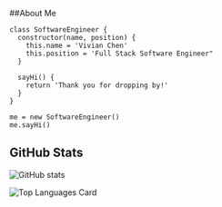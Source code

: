 ##About Me

```
class SoftwareEngineer {
  constructor(name, position) {
    this.name = 'Vivian Chen'
    this.position = 'Full Stack Software Engineer"
  }
  
  sayHi() {
    return 'Thank you for dropping by!'
  }     
}

me = new SoftwareEngineer()
me.sayHi()
```

## GitHub Stats
![GitHub stats](https://github-readme-stats.vercel.app/api?username=vnchen92&theme=radical&show_icons=true)

![Top Languages Card](https://github-readme-stats.vercel.app/api/top-langs/?username=vnchen92&theme=radical&layout=compact)

<!--
**vnchen92/vnchen92** is a ✨ _special_ ✨ repository because its `README.md` (this file) appears on your GitHub profile.

Here are some ideas to get you started:

- 🔭 I’m currently working on ...
- 🌱 I’m currently learning ...
- 👯 I’m looking to collaborate on ...
- 🤔 I’m looking for help with ...
- 💬 Ask me about ...
- 📫 How to reach me: ...
- 😄 Pronouns: ...
- ⚡ Fun fact: ...
-->
